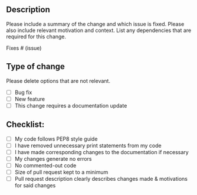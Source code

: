 ## Description

Please include a summary of the change and which issue is fixed. Please also include relevant motivation and context. List any dependencies that are required for this change.

Fixes # (issue)

## Type of change

Please delete options that are not relevant.

- [ ] Bug fix
- [ ] New feature
- [ ] This change requires a documentation update

## Checklist:

- [ ] My code follows PEP8 style guide
- [ ] I have removed unnecessary print statements from my code
- [ ] I have made corresponding changes to the documentation if necessary
- [ ] My changes generate no errors
- [ ] No commented-out code
- [ ] Size of pull request kept to a minimum
- [ ] Pull request description clearly describes changes made & motivations for said changes

